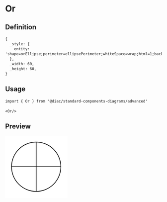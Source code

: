 # Or

## Definition

```
{
  _style: { 
    entity: 'shape=orEllipse;perimeter=ellipsePerimeter;whiteSpace=wrap;html=1;backgroundOutline=1;',
  },
  _width: 60,
  _height: 60,
}
```

## Usage

```
import { Or } from '@diac/standard-components-diagrams/advanced'

<Or/>
```

## Preview

<img src="./or.png" width="200"/>
